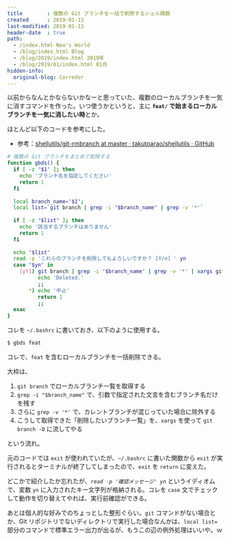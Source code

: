 ```yaml
---
title        : 複数の Git ブランチを一括で削除するシェル関数
created      : 2019-01-13
last-modified: 2019-01-13
header-date  : true
path:
  - /index.html Neo's World
  - /blog/index.html Blog
  - /blog/2019/index.html 2019年
  - /blog/2019/01/index.html 01月
hidden-info:
  original-blog: Corredor
---
```


以前からなんとかならないかなーと思っていた、複数のローカルブランチを一気に消すコマンドを作った。いつ使うかというと、主に **`feat/` で始まるローカルブランチを一気に消したい時**とか。

ほとんど以下のコードを参考にした。

- 参考：[shellutils/git-rmbranch at master · takutoarao/shellutils · GitHub](https://github.com/takutoarao/shellutils/blob/master/git-rmbranch)

```bash
# 複数の Git ブランチをまとめて削除する
function gbds() {
  if [ -z "$1" ]; then
    echo 'ブランチ名を指定してください'
    return 1
  fi
  
  local branch_name="$1";
  local list=`git branch | grep -i "$branch_name" | grep -v '*'`
  
  if [ -z "$list" ]; then
    echo '該当するブランチはありません'
    return 1
  fi
  
  echo "$list"
  read -p 'これらのブランチを削除してもよろしいですか？ [Y/n] ' yn
  case "$yn" in
    [yY]) git branch | grep -i "$branch_name" | grep -v '*' | xargs git branch -D
          echo 'Deleted.'
          ;;
       *) echo '中止'
          return 1
          ;;
  esac
}
```

コレを `~/.bashrc` に書いておき、以下のように使用する。

```bash
$ gbds feat
```

コレで、`feat` を含むローカルブランチを一括削除できる。

大枠は、

1. `git branch` でローカルブランチ一覧を取得する
2. `grep -i "$branch_name"` で、引数で指定された文言を含むブランチ名だけを残す
3. さらに `grep -v '*'` で、カレントブランチが混じっていた場合に除外する
4. こうして取得できた「削除したいブランチ一覧」を、`xargs` を使って `git branch -D` に流してやる

という流れ。

元のコードでは `exit` が使われていたが、`~/.bashrc` に書いた関数から `exit` が実行されるとターミナルが終了してしまったので、`exit` を `return` に変えた。

どこかで紹介したか忘れたが、_`read -p '確認メッセージ' yn`_ というイディオムで、変数 `yn` に入力されたキー文字列が格納される。コレを `case` 文でチェックして動作を切り替えてやれば、実行前確認ができる。

あとは個人的な好みでのちょっとした整形ぐらい。`git` コマンドがない場合とか、Git リポジトリでないディレクトリで実行した場合なんかは、`local list=` 部分のコマンドで標準エラー出力が出るが、もうこの辺の例外処理はいいや。ｗ
